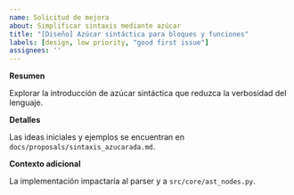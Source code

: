 ```yaml
---
name: Solicitud de mejora
about: Simplificar sintaxis mediante azúcar
title: "[Diseño] Azúcar sintáctica para bloques y funciones"
labels: [design, low priority, "good first issue"]
assignees: ''
---
```


**Resumen**

Explorar la introducción de azúcar sintáctica que reduzca la verbosidad del lenguaje.

**Detalles**

Las ideas iniciales y ejemplos se encuentran en `docs/proposals/sintaxis_azucarada.md`.

**Contexto adicional**

La implementación impactaría al parser y a `src/core/ast_nodes.py`.

